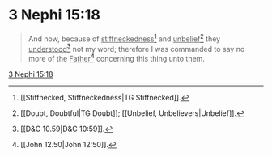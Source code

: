 # 3 Nephi 15:18

> And now, because of <u>stiffneckedness</u>[^a] and <u>unbelief</u>[^b] they <u>understood</u>[^c] not my word; therefore I was commanded to say no more of the <u>Father</u>[^d] concerning this thing unto them.

[3 Nephi 15:18](https://www.churchofjesuschrist.org/study/scriptures/bofm/3-ne/15?lang=eng&id=p18#p18)


[^a]: [[Stiffnecked, Stiffneckedness|TG Stiffnecked]].  
[^b]: [[Doubt, Doubtful|TG Doubt]]; [[Unbelief, Unbelievers|Unbelief]].  
[^c]: [[D&C 10.59|D&C 10:59]].  
[^d]: [[John 12.50|John 12:50]].  

